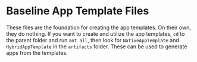 # Baseline App Template Files

These files are the foundation for creating the app templates.  On their own, they do nothing.  If you want to create and utilize the app templates, `cd` to the parent folder and run `ant all`, then look for `NativeAppTemplate` and `HybridAppTemplate` in the `artifacts` folder.  These can be used to generate apps from the templates.